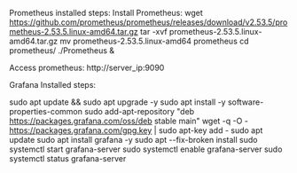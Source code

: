 Prometheus installed steps: 
Install Prometheus:
wget https://github.com/prometheus/prometheus/releases/download/v2.53.5/prometheus-2.53.5.linux-amd64.tar.gz
tar -xvf prometheus-2.53.5.linux-amd64.tar.gz
mv prometheus-2.53.5.linux-amd64 prometheus
cd prometheus/
./Prometheus &

Access prometheus: http://server_ip:9090

Grafana Installed steps:

sudo apt update && sudo apt upgrade -y
sudo apt install -y software-properties-common
sudo add-apt-repository "deb https://packages.grafana.com/oss/deb stable main"
wget -q -O - https://packages.grafana.com/gpg.key | sudo apt-key add -
sudo apt update
sudo apt install grafana -y
sudo apt --fix-broken install
sudo systemctl start grafana-server
sudo systemctl enable grafana-server
sudo systemctl status grafana-server
